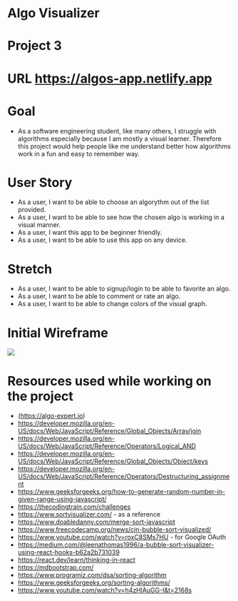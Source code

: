 # Algo Visualizer
# Project 3

# URL https://algos-app.netlify.app

# Goal
- As a software engineering student, like many others, I struggle with algorithms especially because I am mostly a visual learner. Therefore this project would help people like me understand better how algorithms work in a fun and easy to remember way.

# User Story
- As a user, I want to be able to choose an algorythm out of the list provided.
- As a user, I want to be able to see how the chosen algo is working in a visual manner.
- As a user, I want this app to be beginner friendly.
- As a user, I want to be able to use this app on any device.

# Stretch 
- As a user, I want to be able to signup/login to be able to favorite an algo.
- As a user, I want to be able to comment or rate an algo.
- As a user, I want to be able to change colors of the visual graph.
# Initial Wireframe 
![](https://github.com/frostyserge/algo-visualization/assets/64938599/eb36eb3a-3b9e-4a44-a44e-642ba387d8c5)

# Resources used while working on the project
- (https://algo-expert.io)
- https://developer.mozilla.org/en-US/docs/Web/JavaScript/Reference/Global_Objects/Array/join
- https://developer.mozilla.org/en-US/docs/Web/JavaScript/Reference/Operators/Logical_AND
- https://developer.mozilla.org/en-US/docs/Web/JavaScript/Reference/Global_Objects/Object/keys
- https://developer.mozilla.org/en-US/docs/Web/JavaScript/Reference/Operators/Destructuring_assignment
- https://www.geeksforgeeks.org/how-to-generate-random-number-in-given-range-using-javascript/
- https://thecodingtrain.com/challenges
- https://www.sortvisualizer.com/ - as a reference
- https://www.doabledanny.com/merge-sort-javascript
- https://www.freecodecamp.org/news/cjn-bubble-sort-visualized/
- https://www.youtube.com/watch?v=roxC8SMs7HU  - for Google OAuth
- https://medium.com/@leenathomas1996/a-bubble-sort-visualizer-using-react-hooks-b62a2b731039
- https://react.dev/learn/thinking-in-react
- https://mdbootstrap.com/
- https://www.programiz.com/dsa/sorting-algorithm
- https://www.geeksforgeeks.org/sorting-algorithms/
- https://www.youtube.com/watch?v=h4zHlAuGG-I&t=2168s
